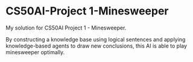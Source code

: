 # CS50AI-Project 1-Minesweeper
My solution for CS50AI Project 1 - Minesweeper.

By constructing a knowledge base using logical sentences and applying knowledge-based agents to draw new conclusions, this AI is able to play minesweeper optimally.
